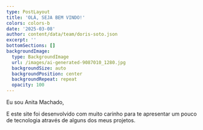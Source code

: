 ```yaml
---
type: PostLayout
title: 'OLÁ, SEJA BEM VINDO!'
colors: colors-b
date: '2025-03-08'
author: content/data/team/doris-soto.json
excerpt: ''
bottomSections: []
backgroundImage:
  type: BackgroundImage
  url: /images/ai-generated-9087010_1280.jpg
  backgroundSize: auto
  backgroundPosition: center
  backgroundRepeat: repeat
  opacity: 100
---
```

Eu sou Anita Machado,

E este site foi desenvolvido com muito carinho para te apresentar um pouco de tecnologia através de alguns dos meus projetos.
